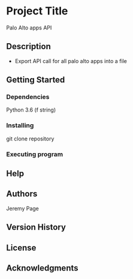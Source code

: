 # Project Title

Palo Alto apps API

## Description

- Export API call for all palo alto apps into a file

## Getting Started

### Dependencies

Python 3.6 (f string)

### Installing

git clone repository

### Executing program


## Help


## Authors

Jeremy Page

## Version History

## License

## Acknowledgments

